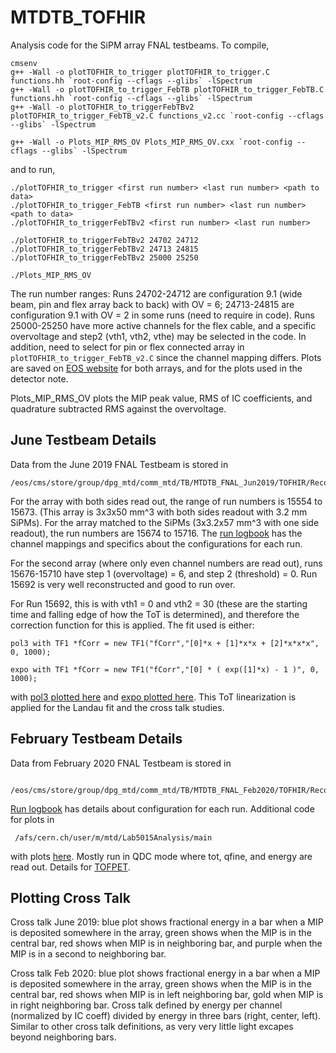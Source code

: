 # MTDTB_TOFHIR

Analysis code for the SiPM array FNAL testbeams. To compile,

    cmsenv
    g++ -Wall -o plotTOFHIR_to_trigger plotTOFHIR_to_trigger.C functions.hh `root-config --cflags --glibs` -lSpectrum
    g++ -Wall -o plotTOFHIR_to_trigger_FebTB plotTOFHIR_to_trigger_FebTB.C functions.hh `root-config --cflags --glibs` -lSpectrum
    g++ -Wall -o plotTOFHIR_to_triggerFebTBv2 plotTOFHIR_to_trigger_FebTB_v2.C functions_v2.cc `root-config --cflags --glibs` -lSpectrum

    g++ -Wall -o Plots_MIP_RMS_OV Plots_MIP_RMS_OV.cxx `root-config --cflags --glibs` -lSpectrum

and to run,

    ./plotTOFHIR_to_trigger <first run number> <last run number> <path to data>
    ./plotTOFHIR_to_trigger_FebTB <first run number> <last run number> <path to data>
    ./plotTOFHIR_to_triggerFebTBv2 <first run number> <last run number>

    ./plotTOFHIR_to_triggerFebTBv2 24702 24712
    ./plotTOFHIR_to_triggerFebTBv2 24713 24815
    ./plotTOFHIR_to_triggerFebTBv2 25000 25250

    ./Plots_MIP_RMS_OV

The run number ranges: Runs 24702-24712 are configuration 9.1 (wide beam, pin and flex array back to back) with OV = 6; 24713-24815 are configuration 9.1 with OV = 2 in some runs (need to require in code). Runs 25000-25250 have more active channels for the flex cable, and a specific overvoltage and step2 (vth1, vth2, vthe) may be selected in the code. In addition, need to select for pin or flex connected array in `plotTOFHIR_to_trigger_FebTB_v2.C` since the channel mapping differs. Plots are saved on [EOS website](https://gkopp.web.cern.ch/gkopp/BTL_TB/) for both arrays, and for the plots used in the detector note.

Plots_MIP_RMS_OV plots the MIP peak value, RMS of IC coefficients, and quadrature subtracted RMS against the overvoltage.

## June Testbeam Details
Data from the June 2019 FNAL Testbeam is stored in 

    /eos/cms/store/group/dpg_mtd/comm_mtd/TB/MTDTB_FNAL_Jun2019/TOFHIR/RecoData/RecoWithTracks/v2/
        
For the array with both sides read out, the range of run numbers is 15554 to 15673. (This array is 3x3x50 mm^3 with both sides readout with 3.2 mm SiPMs). For the array matched to the SiPMs (3x3.2x57 mm^3 with one side readout), the run numbers are 15674 to 15716. The [run logbook](https://docs.google.com/spreadsheets/d/1ilOMxOy2Qlut1EweUQIKJa14cDbHkf-NVMCfdacFLVk/edit#gid=555033895 "June 2019 Run Logbook") has the channel mappings and specifics about the configurations for each run.

For the second array (where only even channel numbers are read out), runs 15676-15710 have step 1 (overvoltage) = 6, and step 2 (threshold) = 0. Run 15692 is very well reconstructed and good to run over.

For Run 15692, this is with vth1 = 0 and vth2 = 30 (these are the starting time and falling edge of how the ToT is determined), and therefore the correction function for this is applied. The fit used is either:

    pol3 with TF1 *fCorr = new TF1("fCorr","[0]*x + [1]*x*x + [2]*x*x*x", 0, 1000);

    expo with TF1 *fCorr = new TF1("fCorr","[0] * ( exp([1]*x) - 1 )", 0, 1000);

with [pol3 plotted here](https://malberti.web.cern.ch/malberti/MTD/Lab5015/TOFHIR/NonLinearityToT/pol3/vth1_0_vth2_30/c_correction.pdf "Martina Malberti Tot non linearity pol3") and [expo plotted here](https://malberti.web.cern.ch/malberti/MTD/Lab5015/TOFHIR/NonLinearityToT/vth1_0_vth2_30/c_correction.png "Martina Malberti Tot non linearity exponential"). This ToT linearization is applied for the Landau fit and the cross talk studies. 

## February Testbeam Details
Data from February 2020 FNAL Testbeam is stored in
     
     /eos/cms/store/group/dpg_mtd/comm_mtd/TB/MTDTB_FNAL_Feb2020/TOFHIR/RecoData/v1/RecoWithTracks/

[Run logbook](https://docs.google.com/spreadsheets/d/1BTyPMHOUD97ctFpJEPvZQs3BoDRCWzZvoSHltiQdLSg/edit#gid=1048771982 "February 2020 Run Logbook") has details about configuration for each run. Additional code for plots in 

     /afs/cern.ch/user/m/mtd/Lab5015Analysis/main

with plots [here](http://miptimingdetector.web.cern.ch/miptimingdetector/). Mostly run in QDC mode where tot, qfine, and energy are read out. Details for [TOFPET](https://drive.google.com/file/d/15z_Hjv814W3Wo-l9Emn5No1tnk_T7Np1/view).

## Plotting Cross Talk
Cross talk June 2019: blue plot shows fractional energy in a bar when a MIP is deposited somewhere in the array, green shows when the MIP is in the central bar, red shows when MIP is in neighboring bar, and purple when the MIP is in a second to neighboring bar.

Cross talk Feb 2020: blue plot shows fractional energy in a bar when a MIP is deposited somewhere in the array, green shows when the MIP is in the central bar, red shows when MIP is in left neighboring bar, gold when MIP is in right neighboring bar. Cross talk defined by energy per channel (normalized by IC coeff) divided by energy in three bars (right, center, left). Similar to other cross talk definitions, as very very little light excapes beyond neighboring bars. 